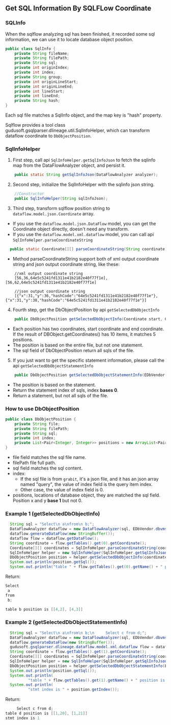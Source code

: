 ## Get SQL Information By SQLFLow Coordinate

### SQLInfo
When the sqlflow analyzing sql has been finished, it recorded some sql information, we can use it to locate database object position.

```java
public class SqlInfo {
    private String fileName;
    private String filePath;
    private String sql;
    private int originIndex;
    private int index;
    private String group;
    private int originLineStart;
    private int originLineEnd;
    private int lineStart;
    private int lineEnd;
    private String hash;
}
```

Each sql file matches a SqlInfo object, and the map key is "hash" property.

Sqlflow provides a tool class gudusoft.gsqlparser.dlineage.util.SqlInfoHelper, which can transform dataflow coordinate to `DbObjectPosition`.

### SqlInfoHelper

1. First step, call api `SqlInfoHelper.getSqlInfoJson` to fetch the sqlinfo map from the DataFlowAnalyzer object, and persist it.
```java
    public static String getSqlInfoJson(DataFlowAnalyzer analyzer);
```

2. Second step, initialize the SqlInfoHelper with the sqlinfo json string.
```java
    //Constructor
    public SqlInfoHelper(String sqlInfoJson);
```

3. Third step, transform sqlflow position string to `dataflow.model.json.Coordinate` array.
  * If you use the `dataflow.model.json.DataFlow` model, you can get the Coordinate object directly, doesn't need any transform.
  * If you use the `dataflow.model.xml.dataflow` model, you can call api `SqlInfoHelper.parseCoordinateString`
  ```java
    public static Coordinate[][] parseCoordinateString(String coordinate);
  ```
  * Method parseCoordinateString support both of xml output coordinate string and json output coordinate string, like these:
  ```
      //xml output coordinate string
      [56,36,64e5c5241fd1311e41b2182e40f77f1e],[56,62,64e5c5241fd1311e41b2182e40f77f1e]

      //json output coordinate string
      [{"x":31,"y":36,"hashCode":"64e5c5241fd1311e41b2182e40f77f1e"},{"x":31,"y":38,"hashCode":"64e5c5241fd1311e41b2182e40f77f1e"}]     
  ``` 

4. Fourth step, get the DbObjectPosition by api `getSelectedDbObjectInfo`
```java
    public DbObjectPosition getSelectedDbObjectInfo(Coordinate start, Coordinate end);
```
  * Each position has two coordinates, start coordinate and end coordinate. If the result of DBObject.getCoordinates() has 10 items, it matches 5 positions. 
  * The position is based on the entire file, but not one statement.
  * The sql field of DbObjectPosition return all sqls of the file.

5. If you just want to get the specific statement information, please call the api `getSelectedDbObjectStatementInfo`
```java
    public DbObjectPosition getSelectedDbObjectStatementInfo(EDbVendor vendor, Coordinate start, Coordinate end);
```
  * The position is based on the statement.
  * Return the statement index of sqls, index **bases 0**.
  * Return a statement, but not all sqls of the file. 
  
### How to use DbObjectPosition
```java
public class DbObjectPosition {
    private String file;
    private String filePath;
    private String sql;
    private int index;
    private List<Pair<Integer, Integer>> positions = new ArrayList<Pair<Integer, Integer>>();
}
```
* file field matches the sql file name.
* filePath file full path.
* sql field matches the sql content.
* index: 
   * If the sql file is from `grabit`, it's a json file, and it has an json array named "query", the value of index field is the query item index.  
   * Other case, the value of index field is 0.
* positions, locations of database object, they are matched the sql field. Position x and y **base 1** but not 0.    

### Example 1 (getSelectedDbObjectInfo)
```java
  String sql = "Select\n a\nfrom\n b;";
  DataFlowAnalyzer dataflow = new DataFlowAnalyzer(sql, EDbVendor.dbvmssql, false);
  dataflow.generateDataFlow(new StringBuffer());
  dataflow flow = dataflow.getDataFlow();
  String coordinate = flow.getTables().get(0).getCoordinate();
  Coordinate[][] coordinates = SqlInfoHelper.parseCoordinateString(coordinate);
  SqlInfoHelper helper = new SqlInfoHelper(SqlInfoHelper.getSqlInfoJson(dataflow));
  DbObjectPosition position = helper.getSelectedDbObjectInfo(coordinates[0][0], coordinates[0][1]);
  System.out.println(position.getSql());
  System.out.println("table " + flow.getTables().get(0).getName() + " position is " + Arrays.toString(position.getPositions().toArray()));
``` 

Return:
```java
Select
 a
from
 b;

table b position is [[4,2], [4,3]]
```

### Example 2 (getSelectedDbObjectStatementInfo)
```java
  String sql = "Select\n a\nfrom\n b;\n     Select c from d;";
  DataFlowAnalyzer dataflow = new DataFlowAnalyzer(sql, EDbVendor.dbvmssql, false);
  dataflow.generateDataFlow(new StringBuffer());
  gudusoft.gsqlparser.dlineage.dataflow.model.xml.dataflow flow = dataflow.getDataFlow();
  String coordinate = flow.getTables().get(1).getCoordinate();
  Coordinate[][] coordinates = SqlInfoHelper.parseCoordinateString(coordinate);
  SqlInfoHelper helper = new SqlInfoHelper(SqlInfoHelper.getSqlInfoJson(dataflow));
  DbObjectPosition position = helper.getSelectedDbObjectStatementInfo(EDbVendor.dbvmssql, coordinates[0][0], coordinates[0][1]);
  System.out.println(position.getSql());
  System.out.println(
          "table " + flow.getTables().get(1).getName() + " position is " + Arrays.toString(position.getPositions().toArray()));
  System.out.println(
          "stmt index is " + position.getIndex());
``` 

Return:
```java
     Select c from d;
table d position is [[1,20], [1,21]]
stmt index is 1
```


